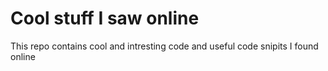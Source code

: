 # Cool stuff I saw online
This repo contains cool and intresting code and useful code snipits I found online
